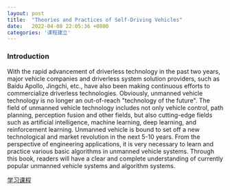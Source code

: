 ```yaml
---
layout: post
title:  "Theories and Practices of Self-Driving Vehicles"
date:   2022-04-08 22:05:36 +0800
categories: '课程建立'
---
```

### Introduction
With the rapid advancement of driverless technology in the past two years, major vehicle companies and driverless system solution providers, such as Baidu Apollo, Jingchi, etc., have also been making continuous efforts to commercialize driverless technologies. Obviously, unmanned vehicle technology is no longer an out-of-reach "technology of the future". The field of unmanned vehicle technology includes not only vehicle control, path planning, perception fusion and other fields, but also cutting-edge fields such as artificial intelligence, machine learning, deep learning, and reinforcement learning. Unmanned vehicle is bound to set off a new technological and market revolution in the next 5-10 years. From the perspective of engineering applications, it is very necessary to learn and practice various basic algorithms in unmanned vehicle systems. Through this book, readers will have a clear and complete understanding of currently popular unmanned vehicle systems and algorithm systems.

[学习课程](https://rocape.gitbook.io/selfdrivingen/)

<!-- [![Theories and Practices of Self-Driving Vehicles](/images/book-thumb/ENselfDriving.png)](https://rocape.gitbook.io/selfdrivingen/)
 -->
